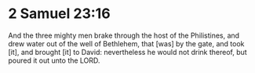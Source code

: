 # 2 Samuel 23:16

And the three mighty men brake through the host of the Philistines, and drew water out of the well of Bethlehem, that [was] by the gate, and took [it], and brought [it] to David: nevertheless he would not drink thereof, but poured it out unto the LORD.